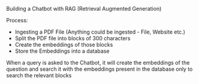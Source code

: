 Building a Chatbot with RAG (Retrieval Augmented Generation)

Process:
- Ingesting a PDF File (Anything could be ingested - File, Website etc.)
- Split the PDF file into blocks of 300 characters
- Create the embeddings of those blocks
- Store the Embeddings into a database

When a query is asked to the Chatbot, it will create the embeddings of the question and search it with the embeddings present in the database only to search the relevant blocks
